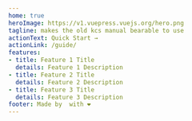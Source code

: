 ```yaml
---
home: true
heroImage: https://v1.vuepress.vuejs.org/hero.png
tagline: makes the old kcs manual bearable to use
actionText: Quick Start →
actionLink: /guide/
features:
- title: Feature 1 Title
  details: Feature 1 Description
- title: Feature 2 Title
  details: Feature 2 Description
- title: Feature 3 Title
  details: Feature 3 Description
footer: Made by  with ❤️
---
```

